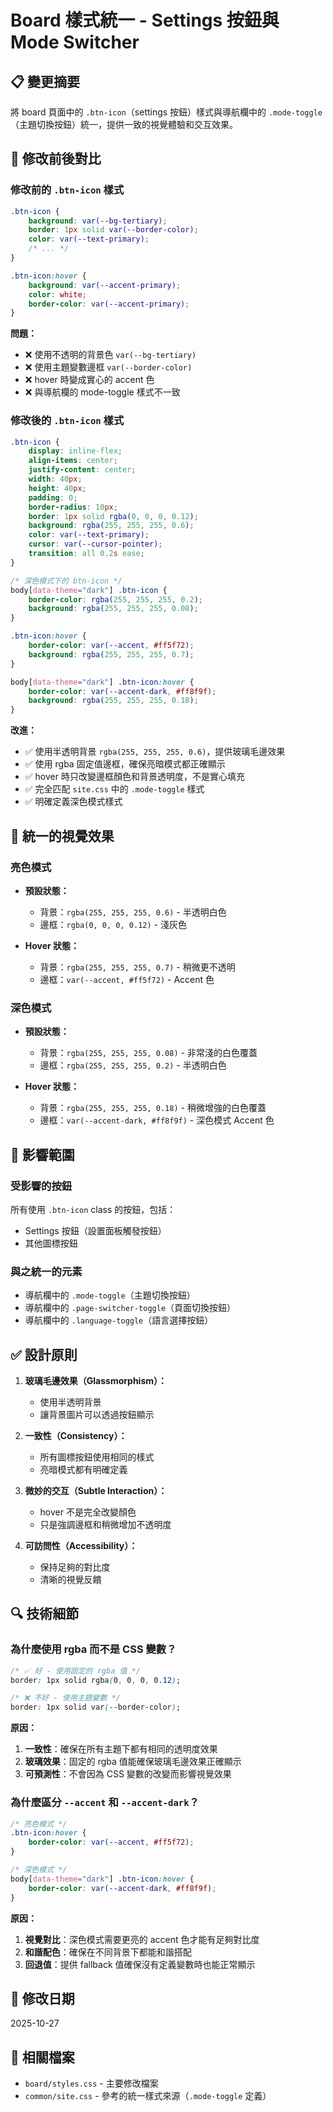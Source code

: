# Board 樣式統一 - Settings 按鈕與 Mode Switcher

## 📋 變更摘要

將 board 頁面中的 `.btn-icon`（settings 按鈕）樣式與導航欄中的 `.mode-toggle`（主題切換按鈕）統一，提供一致的視覺體驗和交互效果。

## 🎨 修改前後對比

### 修改前的 `.btn-icon` 樣式

```css
.btn-icon {
    background: var(--bg-tertiary);
    border: 1px solid var(--border-color);
    color: var(--text-primary);
    /* ... */
}

.btn-icon:hover {
    background: var(--accent-primary);
    color: white;
    border-color: var(--accent-primary);
}
```

**問題：**
- ❌ 使用不透明的背景色 `var(--bg-tertiary)`
- ❌ 使用主題變數邊框 `var(--border-color)`
- ❌ hover 時變成實心的 accent 色
- ❌ 與導航欄的 mode-toggle 樣式不一致

### 修改後的 `.btn-icon` 樣式

```css
.btn-icon {
    display: inline-flex;
    align-items: center;
    justify-content: center;
    width: 40px;
    height: 40px;
    padding: 0;
    border-radius: 10px;
    border: 1px solid rgba(0, 0, 0, 0.12);
    background: rgba(255, 255, 255, 0.6);
    color: var(--text-primary);
    cursor: var(--cursor-pointer);
    transition: all 0.2s ease;
}

/* 深色模式下的 btn-icon */
body[data-theme="dark"] .btn-icon {
    border-color: rgba(255, 255, 255, 0.2);
    background: rgba(255, 255, 255, 0.08);
}

.btn-icon:hover {
    border-color: var(--accent, #ff5f72);
    background: rgba(255, 255, 255, 0.7);
}

body[data-theme="dark"] .btn-icon:hover {
    border-color: var(--accent-dark, #ff8f9f);
    background: rgba(255, 255, 255, 0.18);
}
```

**改進：**
- ✅ 使用半透明背景 `rgba(255, 255, 255, 0.6)`，提供玻璃毛邊效果
- ✅ 使用 rgba 固定值邊框，確保亮暗模式都正確顯示
- ✅ hover 時只改變邊框顏色和背景透明度，不是實心填充
- ✅ 完全匹配 `site.css` 中的 `.mode-toggle` 樣式
- ✅ 明確定義深色模式樣式

## 🎯 統一的視覺效果

### 亮色模式
- **預設狀態：**
  - 背景：`rgba(255, 255, 255, 0.6)` - 半透明白色
  - 邊框：`rgba(0, 0, 0, 0.12)` - 淺灰色
  
- **Hover 狀態：**
  - 背景：`rgba(255, 255, 255, 0.7)` - 稍微更不透明
  - 邊框：`var(--accent, #ff5f72)` - Accent 色

### 深色模式
- **預設狀態：**
  - 背景：`rgba(255, 255, 255, 0.08)` - 非常淺的白色覆蓋
  - 邊框：`rgba(255, 255, 255, 0.2)` - 半透明白色
  
- **Hover 狀態：**
  - 背景：`rgba(255, 255, 255, 0.18)` - 稍微增強的白色覆蓋
  - 邊框：`var(--accent-dark, #ff8f9f)` - 深色模式 Accent 色

## 📝 影響範圍

### 受影響的按鈕
所有使用 `.btn-icon` class 的按鈕，包括：
- Settings 按鈕（設置面板觸發按鈕）
- 其他圖標按鈕

### 與之統一的元素
- 導航欄中的 `.mode-toggle`（主題切換按鈕）
- 導航欄中的 `.page-switcher-toggle`（頁面切換按鈕）
- 導航欄中的 `.language-toggle`（語言選擇按鈕）

## ✅ 設計原則

1. **玻璃毛邊效果（Glassmorphism）：**
   - 使用半透明背景
   - 讓背景圖片可以透過按鈕顯示

2. **一致性（Consistency）：**
   - 所有圖標按鈕使用相同的樣式
   - 亮暗模式都有明確定義

3. **微妙的交互（Subtle Interaction）：**
   - hover 不是完全改變顏色
   - 只是強調邊框和稍微增加不透明度

4. **可訪問性（Accessibility）：**
   - 保持足夠的對比度
   - 清晰的視覺反饋

## 🔍 技術細節

### 為什麼使用 rgba 而不是 CSS 變數？

```css
/* ✅ 好 - 使用固定的 rgba 值 */
border: 1px solid rgba(0, 0, 0, 0.12);

/* ❌ 不好 - 使用主題變數 */
border: 1px solid var(--border-color);
```

**原因：**
1. **一致性**：確保在所有主題下都有相同的透明度效果
2. **玻璃效果**：固定的 rgba 值能確保玻璃毛邊效果正確顯示
3. **可預測性**：不會因為 CSS 變數的改變而影響視覺效果

### 為什麼區分 `--accent` 和 `--accent-dark`？

```css
/* 亮色模式 */
.btn-icon:hover {
    border-color: var(--accent, #ff5f72);
}

/* 深色模式 */
body[data-theme="dark"] .btn-icon:hover {
    border-color: var(--accent-dark, #ff8f9f);
}
```

**原因：**
1. **視覺對比**：深色模式需要更亮的 accent 色才能有足夠對比度
2. **和諧配色**：確保在不同背景下都能和諧搭配
3. **回退值**：提供 fallback 值確保沒有定義變數時也能正常顯示

## 📅 修改日期
2025-10-27

## 🔗 相關檔案
- `board/styles.css` - 主要修改檔案
- `common/site.css` - 參考的統一樣式來源（`.mode-toggle` 定義）

